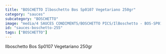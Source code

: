 ```yaml
---
title: "BOSCHETTO Ilboschetto Bos Sp0107 Vegetariano 250gr"
category: "sauces"
subcategory: "BOSCHETTO"
image: "media/4 SAUCES CONDIMENTS/BOSCHETTO PICS/IlBoschetto - BOS-SP0107 Vegetariano 250GR.png"
id: "sauces-boschetto-255"
tags: ["BOSCHETTO"]
---
```


Ilboschetto Bos Sp0107 Vegetariano 250gr
